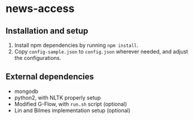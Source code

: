 # news-access

## Installation and setup
1. Install npm dependencies by running `npm install`.
2. Copy `config-sample.json` to `config.json` wherever needed, and adjust the configurations.

## External dependencies
- mongodb
- python2, with NLTK properly setup
- Modified G-Flow, with `run.sh` script (optional)
- Lin and Bilmes implementation setup (optional)
